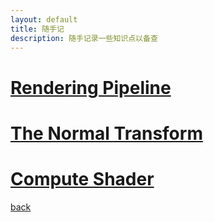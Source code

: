 ```yaml
---
layout: default
title: 随手记
description: 随手记录一些知识点以备查
---
```


# [Rendering Pipeline](./RenderingPipeline.html)

# [The Normal Transform](./TheNormalTransform.html)

# [Compute Shader](./ComputeShader.html)

[back](./../../)